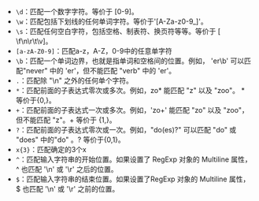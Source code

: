 - `\d`：匹配一个数字字符。等价于 [0-9]。
- `\w`：匹配包括下划线的任何单词字符。等价于'[A-Za-z0-9_]'。
- `\s`：匹配任何空白字符，包括空格、制表符、换页符等等。等价于 [ \f\n\r\t\v]。
- `[a-zA-Z0-9]`：匹配a-z，A-Z，0-9中的任意单字符
- `\b`：匹配一个单词边界，也就是指单词和空格间的位置。例如， 'er\b' 可以匹配"never" 中的 'er'，但不能匹配 "verb" 中的 'er'。
- `.`：匹配除 "\n" 之外的任何单个字符。
- `*`：匹配前面的子表达式零次或多次。例如，zo* 能匹配 "z" 以及 "zoo"。 * 等价于{0,}。
- `+`：匹配前面的子表达式一次或多次。例如，'zo+' 能匹配 "zo" 以及 "zoo"，但不能匹配 "z"。+ 等价于 {1,}。
- `?`：匹配前面的子表达式零次或一次。例如，"do(es)?" 可以匹配 "do" 或 "does" 中的"do" 。? 等价于{0,1}。
- `x{3}`：匹配确定的3个x
- `^`：匹配输入字符串的开始位置。如果设置了 RegExp 对象的 Multiline 属性，^ 也匹配 '\n' 或 '\r' 之后的位置。
- `$`：匹配输入字符串的结束位置。如果设置了RegExp 对象的 Multiline 属性，$ 也匹配 '\n' 或 '\r' 之前的位置。

